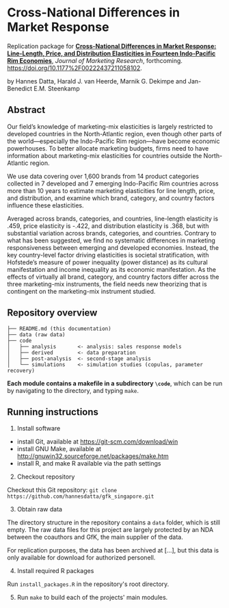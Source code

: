 # Cross-National Differences in Market Response

Replication package for [__Cross-National Differences in Market Response: Line-Length, Price, and Distribution Elasticities in Fourteen Indo-Pacific Rim Economies__](https://doi.org/10.1177%2F00222437211058102), *Journal of Marketing Research*, forthcoming. https://doi.org/10.1177%2F00222437211058102.

by Hannes Datta, Harald J. van Heerde, Marnik G. Dekimpe and Jan-Benedict E.M. Steenkamp



## Abstract

Our field’s knowledge of marketing-mix elasticities is largely restricted to developed countries in the North-Atlantic region, even though other parts of the world—especially the Indo-Pacific Rim region—have become economic powerhouses. To better allocate marketing budgets, firms need to have information about marketing-mix elasticities for countries outside the North-Atlantic region. 

We use data covering over 1,600 brands from 14 product categories collected in 7 developed and 7 emerging Indo-Pacific Rim countries across more than 10 years to estimate marketing elasticities for line length, price, and distribution, and examine which brand, category, and country factors influence these elasticities. 

Averaged across brands, categories, and countries, line-length elasticity is .459, price elasticity is -.422, and distribution elasticity is .368, but with substantial variation across brands, categories, and countries. Contrary to what has been suggested, we find no systematic differences in marketing responsiveness between emerging and developed economies. Instead, the key country-level factor driving elasticities is societal stratification, with Hofstede’s measure of power inequality (power distance) as its cultural manifestation and income inequality as its economic manifestation. As the effects of virtually all brand, category, and country factors differ across the three marketing-mix instruments, the field needs new theorizing that is contingent on the marketing-mix instrument studied.

## Repository overview

```
├── README.md (this documentation)
├── data (raw data)
├── code
│   ├── analysis       <- analysis: sales response models
│   ├── derived        <- data preparation
│   ├── post-analysis  <- second-stage analysis
│   └── simulations    <- simulation studies (copulas, parameter recovery)
```

__Each module contains a makefile in a subdirectory `\code`__, which can be run by navigating to the directory, and typing `make`.


## Running instructions


1. Install software

- install Git, available at https://git-scm.com/download/win
- install GNU Make, available at http://gnuwin32.sourceforge.net/packages/make.htm
- install R, and make R available via the path settings
    
2. Checkout repository

Checkout this Git repository: `git clone https://github.com/hannesdatta/gfk_singapore.git`

3. Obtain raw data

The directory structure in the repository contains a `data` folder, which is still empty. The raw data files for this project are largely protected by an NDA between the coauthors and GfK, the main supplier of the data.

For replication purposes, the data has been archived at [...], but this data is only available for download for authorized personell.

4. Install required R packages

Run `install_packages.R` in the repository's root directory.

5. Run `make` to build each of the projects' main modules.


